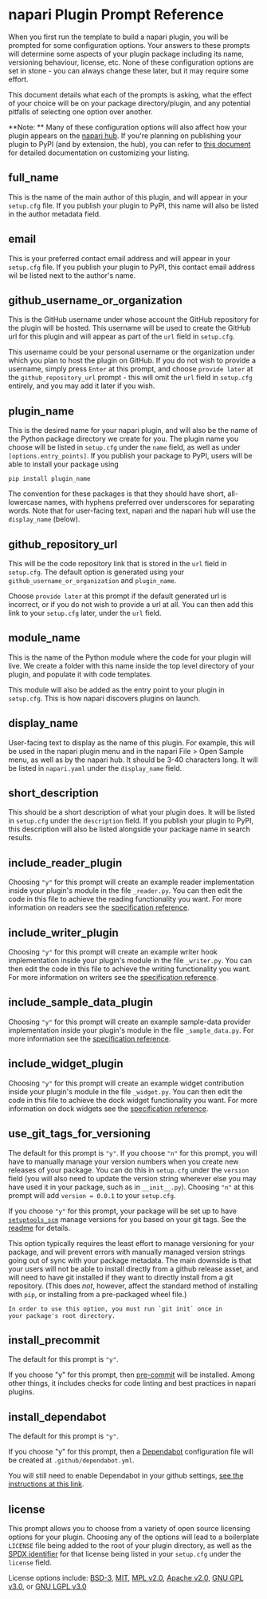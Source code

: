 # napari Plugin Prompt Reference

When you first run the template to build a napari plugin, you will be prompted
for some configuration options. Your answers to these prompts will determine
some aspects of your plugin package including its name, versioning behaviour,
license, etc. None of these configuration options are set in stone - you
can always change these later, but it may require some effort.

This document details what each of the prompts is asking, what the effect
of your choice will be on your package directory/plugin, and any potential
pitfalls of selecting one option over another.

**Note: ** Many of these configuration options will also affect how your plugin
appears on the [napari hub](https://www.napari-hub.org/). If you're planning
on publishing your plugin to PyPI (and by extension, the hub), you can refer
to [this document](https://github.com/chanzuckerberg/napari-hub/blob/main/docs/customizing-plugin-listing.md) for detailed documentation on customizing your listing.

## full_name

This is the name of the main author of this plugin, and will appear in your
`setup.cfg` file. If you publish your plugin to PyPI, this name will also be listed
in the author metadata field.

## email

This is your preferred contact email address and will appear in your `setup.cfg`
file. If you publish your plugin to PyPI, this contact email address wil be
listed next to the author's name.

## github_username_or_organization

This is the GitHub username under whose account the GitHub repository for the
plugin will be hosted. This username will be used to create the GitHub url
for this plugin and will appear as part of the `url` field in `setup.cfg`.

This username could be your personal username or the organization under which
you plan to host the plugin on GitHub. If you do not wish to provide a username,
simply press `Enter` at this prompt, and choose `provide later` at the
`github_repository_url` prompt - this will omit the `url` field in `setup.cfg`
entirely, and you may add it later if you wish.

## plugin_name

This is the desired name for your napari plugin, and will also be the name
of the Python package directory we create for you. The plugin name you choose
will be listed in `setup.cfg` under the `name` field, as well as under
`[options.entry_points]`. If you publish your package to PyPI, users will be able
to install your package using

```
pip install plugin_name
```

The convention for these packages is that they should have short, all-lowercase
names, with hyphens preferred over underscores for separating words. Note that
for user-facing text, napari and the napari hub will use the `display_name` (below).

## github_repository_url

This will be the code repository link that is stored in the `url` field in
`setup.cfg`. The default option is generated using your `github_username_or_organization` and `plugin_name`.

Choose `provide later` at this prompt if the default generated url is incorrect,
or if you do not wish to provide a url at all. You can then add this link to your
`setup.cfg` later, under the `url` field.

## module_name

This is the name of the Python module where the code for your plugin will live.
We create a folder with this name inside the top level directory of your plugin,
and populate it with code templates.

This module will also be added as the entry point to your plugin in `setup.cfg`.
This is how napari discovers plugins on launch.

## display_name

User-facing text to display as the name of this plugin. For example, this will be
used in the napari plugin menu and in the napari File > Open Sample menu, as well
as by the napari hub. It should be 3-40 characters long. It will be listed in
`napari.yaml` under the `display_name` field.

## short_description

This should be a short description of what your plugin does. It will be listed
in `setup.cfg` under the `description` field. If you publish your plugin to PyPI,
this description will also be listed alongside your package name in search results.

## include_reader_plugin

Choosing `"y"` for this prompt will create an example reader implementation
inside your plugin's module in the file `_reader.py`. You can then edit the code in this
file to achieve the reading functionality you want. For more information on
readers see the [specification reference][reader-spec].

## include_writer_plugin

Choosing `"y"` for this prompt will create an example writer hook
implementation inside your plugin's module in the file `_writer.py`. You can
then edit the code in this file to achieve the writing functionality you want.
For more information on writers see the
[specification reference][writer-spec].

## include_sample_data_plugin

Choosing `"y"` for this prompt will create an example sample-data provider
implementation inside your plugin's module in the file `_sample_data.py`.
For more information see the [specification reference][sample-data-spec].

## include_widget_plugin

Choosing `"y"` for this prompt will create an example widget contribution
inside your plugin's module in the file `_widget.py`. You can then edit
the code in this file to achieve the dock widget functionality you want. For
more information on dock widgets see the
[specification reference][widget-spec].

## use_git_tags_for_versioning

The default for this prompt is `"y"`. If you choose `"n"` for this prompt, you
will have to manually manage your version numbers when you create new releases
of your package. You can do this in `setup.cfg` under the `version` field (you
will also need to update the version string wherever else you may have used it
in your package, such as in `__init__.py`). Choosing `"n"` at this prompt will
add `version = 0.0.1` to your `setup.cfg`.

If you choose `"y"` for this prompt, your package will be set up to have
[`setuptools_scm`](https://github.com/pypa/setuptools_scm) manage versions for
you based on your git tags. See the
[readme](https://github.com/napari/napari-plugin-template#automatic-deployment-and-version-management)
for details.

This option typically requires the least effort to manage versioning for your
package, and will prevent errors with manually managed version strings going out
of sync with your package metadata. The main downside is that your users will
not be able to install directly from a github release asset, and will need to
have git installed if they want to directly install from a git repository.
(This does _not_, however, affect the standard method of installing with `pip`, or
installing from a pre-packaged wheel file.)

```{note}
In order to use this option, you must run `git init` once in
your package's root directory.
```

## install_precommit

The default for this prompt is `"y"`.

If you choose "y" for this prompt, then [pre-commit](ttps://pre-commit.com/) will be installed.
Among other things, it includes checks for code linting and best practices in napari plugins.

## install_dependabot

The default for this prompt is `"y"`.

If you choose "y" for this prompt, then a [Dependabot](https://docs.github.com/en/code-security/dependabot) configuration file will be created at `.github/dependabot.yml`.

You will still need to enable Dependabot in your github settings, [see the instructions at this link](https://docs.github.com/en/code-security/dependabot/dependabot-security-updates/configuring-dependabot-security-updates#managing-dependabot-security-updates-for-your-repositories).


## license

This prompt allows you to choose from a variety of open source licensing options
for your plugin. Choosing any of the options will lead to a boilerplate `LICENSE`
file being added to the root of your plugin directory, as well as the [SPDX identifier](https://spdx.org/licenses/)
for that license being listed in your `setup.cfg` under the `license` field.

License options include: [BSD-3], [MIT], [MPL v2.0], [Apache v2.0], [GNU GPL v3.0], or [GNU LGPL v3.0]

[spec]: https://napari.org/stable/plugins/manifest.html
[reader-spec]: https://napari.org/stable/plugins/contributions.html#contributions-readers
[writer-spec]: https://napari.org/stable/plugins/contributions.html#contributions-writers
[theme-spec]: https://napari.org/stable/plugins/contributions.html#contributions-themes
[widget-spec]: https://napari.org/stable/plugins/contributions.html#contributions-widgets
[sample-data-spec]: https://napari.org/stable/plugins/contributions.html#contributions-sample-data
[glob pattern]: https://en.wikipedia.org/wiki/Glob_(programming)
[mit]: http://opensource.org/licenses/MIT
[mpl v2.0]: https://www.mozilla.org/media/MPL/2.0/index.txt
[bsd-3]: http://opensource.org/licenses/BSD-3-Clause
[gnu gpl v3.0]: http://www.gnu.org/licenses/gpl-3.0.txt
[gnu lgpl v3.0]: http://www.gnu.org/licenses/lgpl-3.0.txt
[apache v2.0]: http://www.apache.org/licenses/LICENSE-2.0
